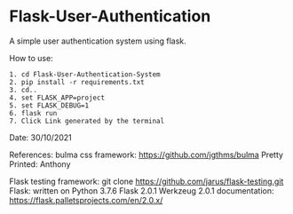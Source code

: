 # Flask-User-Authentication
A simple user authentication system using flask.

How to use:

	1. cd Flask-User-Authentication-System
	2. pip install -r requirements.txt
	3. cd..
	4. set FLASK_APP=project
	5. set FLASK_DEBUG=1
	6. flask run
	7. Click Link generated by the terminal
	
	
Date: 
	30/10/2021
	
References:
	bulma css framework: https://github.com/jgthms/bulma
	Pretty Printed: Anthony

Flask testing framework: 
	git clone https://github.com/jarus/flask-testing.git
Flask:
	written on Python 3.7.6
	Flask 2.0.1
	Werkzeug 2.0.1
	documentation:
		https://flask.palletsprojects.com/en/2.0.x/
